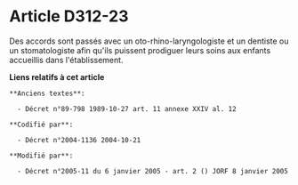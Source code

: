 # Article D312-23

Des accords sont passés avec un oto-rhino-laryngologiste et un dentiste ou un stomatologiste afin qu'ils puissent prodiguer
leurs soins aux enfants accueillis dans l'établissement.

**Liens relatifs à cet article**

	**Anciens textes**:

	  - Décret n°89-798 1989-10-27 art. 11 annexe XXIV al. 12

	**Codifié par**:

	  - Décret n°2004-1136 2004-10-21

	**Modifié par**:

	  - Décret n°2005-11 du 6 janvier 2005 - art. 2 () JORF 8 janvier 2005
